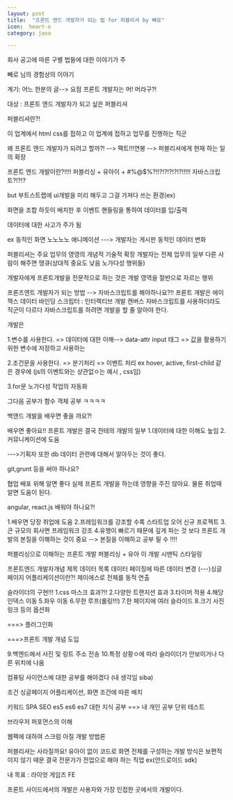 ```yaml
---
layout: post
title:  "프론트 앤드 개발자가 되는 법 for 퍼블리셔 by 빼로"
icon:  heart-o
category: java

---
```


회사 공고에 따른 구별 법들에 대한 이야기가 주

빼로 님의 경험상의 이야기


계기: 어느 한분의 글--> 요점 프론트 개발자는 머! 머라구?!

대상 : 프론트 앤드 개발자가 되고 싶은 퍼블리셔


퍼블리셔란?!

이 업계에서 html css를 접하고 이 업계에 접하고 업무를 진행하는 직군


왜 프론트 엔드 개발자가 되려고 할까?!
--> 팩트!!!연봉
--> 퍼블리셔에게 현재 하는 일의 확장


프론트 엔드 개발이란?!!!!
퍼블리싱 + 유아이 + #$%#^#^%&@&@$%@$%?!!?!?!?!?!?!!!!! 자바스크립트?!?!?
 
but 
부트스트랩에 ui개발을 미리 해두고 그걸 가져다 쓰는 환경(ex)

화면을 조합 하듯이 배치한 후 이벤트 핸들링을 통하여 데이터를 입/출력  

데이터에 대한 사고가 주가 됨

ex 동적인 화면 노노노노 애니메이션 ---> 개발자는 게시판 동적인 데이터 변화

퍼블리셔는 주요 업무의 영영의 개념적 기술적 확장
개발자는 전체 업무의 일부 다른 사람이 해주면 땡큐(상대적 중요도 낮음 노가다성 행위들)

개발자에게 프론트개발을 전문적으로 하는 것은 개발 영역을 절반으로 자르는 행위

프론즈엔트 개발자가 되는 방법
-->
자바스크립트를 해야하나요?!!
프론트 개발은 에이잭스 데이터 바인딩 
스크립터 : 인터랙티브 개발 캔버스
자바스크립트를 사용하더라도 직군이 다르다 
자바스크립트를 하려면 개발을 할 줄 알아야 한다.

개발은

1.변수를 사용한다.
=> 데이터에 대한 이해--> data-attr input 태그 
=> 값을 활용하기 위한 변수에 저장하고 사용하는 

2.조건문을 사용한다.
=> 분기처리
=> 이벤트 처리 ex hover, active, first-child  같은 경우에 (js의 이벤트와는 상관없ㅇ는 예시 , css임)

3.for문
노가다성 작업의 자동화


그다음 공부가 
함수 객체 공부 ㅋㅋㅋㅋ




백앤드 개발을 배우면 좋을 까요?!

배우면 좋아요!! 프론트 개발은 결국 전테의 개발의 일부
1.데이터에 대한 이해도 높임
2.커뮤니케이션에 도움

--->기획자 또한 db 데이터 관련에 대해서 알아두는 것이 좋다.

git,grunt 등을 써야 하나요?

협업 배포 위해 알면 좋다
실제 프론트 개발을 하는데 
영향을 주진 않아요.
물론 취업때 알면 도움이 된다.

angular, react.js 배워야 하나요?! 

1.배우면 당장 취업에 도움 
2.프레임워크를 강조할 수록 스타트업 오어 신규 프로젝트
3.큰 규모의 회사면 프레임워크 강조
4.유행이 빠르기 때문에 깊게 파는 것 보다 프론트 개발의 본질을 이해하는 것이 중요
--> 본질을 이해하고 공부 필 수 !!!!


퍼블리싱으로 이해하는 프론트 개발
퍼블리싱 + 유아 이 개발 
시맨틱 
스타일링 

프론트엔드 개발자개념
제목 데이터
목록 데이터 
페이징에 따른 데이터 변경 
(---)싱글페이지 어플리케이션이란?! 제이에스로 전체를 동적 연출 


슬라이더의 구현!!!
1.css 마스크 효과?!!
2.다양한 트랜지션 효과 
3.타이머 적용
4.해당 인덱스 이동
5.좌우 이동
6.무한 루프(롤링!!!)
7.한 페이지에 여러 슬라이드 
8.크기 사진 링크 등의 욥션화

===> 플러그인화 


===>프론트 개발 개념 도입

9.백엔드에서 사진 및 링트 주소 전송
10.특정 상황ㅇ에 따라 슬라이더가 안보이거나 다른 위치에 나옴


컴퓨팅 사이언스에 대한 공부를 해야겠다 (내 생각임 siba)

조건 싱글페이지 어플리케이션, 화면 조건에 따른 배치


키워드 SPA
     SEO
es5 es6 es7 대한 지식 공부 ==> 내 개인 공부 
단위 테스트 

브라우저 퍼포먼스의 이해

웹펙에 대하여 
스크럼 아질 개발 방법론


퍼블리셔는 사라질까요! 
유아이 없이 코드로 화면 전체를 구성하는 개발 방식은 보편적이지 않기 때문
결국 전문가가 전업으로 해야 하는 직업
ex(안드로이드 sdk)

내 목표 : 라이엇 게임즈 FE


프론트 사이드에서의 개발은 사용자와 가장 인접한 곳에서의 개발이다.





















 